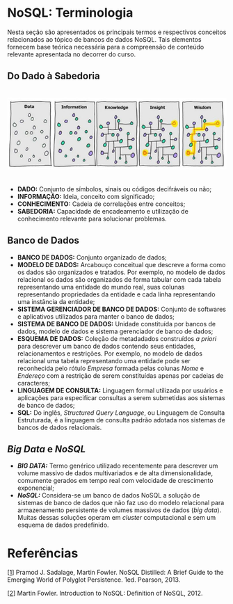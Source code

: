 # NoSQL: Terminologia

Nesta seção são apresentados os principais termos e respectivos conceitos relacionados ao tópico de bancos de dados NoSQL. Tais elementos fornecem base teórica necessária para a compreensão de conteúdo relevante apresentada no decorrer do curso.


## Do Dado à Sabedoria

<p align="center">
<img width="700" vspace="20" src="../images/Data2Wisdom.jpg">
</p>

- **DADO:** Conjunto de símbolos, sinais ou códigos decifráveis ou não;
- **INFORMAÇÃO:** Ideia, conceito com significado;
- **CONHECIMENTO:** Cadeia de correlações entre conceitos;
- **SABEDORIA:** Capacidade de encadeamento e utilização de conhecimento relevante para solucionar problemas.

## Banco de Dados

- **BANCO DE DADOS:** Conjunto organizado de dados;
- **MODELO DE DADOS:** Arcabouço conceitual que descreve a forma como os dados são organizados e tratados. Por exemplo, no modelo de dados relacional os dados são organizados de forma tabular com cada tabela representando uma entidade do mundo real, suas colunas representando propriedades da entidade e cada linha representando uma instância da entidade;
- **SISTEMA GERENCIADOR DE BANCO DE DADOS:** Conjunto de softwares e aplicativos utilizados para manter o banco de dados;
- **SISTEMA DE BANCO DE DADOS:** Unidade constituída por bancos de dados, modelo de dados e sistema gerenciador de banco de dados;
- **ESQUEMA DE DADOS:** Coleção de metadadados construídos *a priori* para descrever um banco de dados contendo seus entidades, relacionamentos e restrições. Por exemplo, no modelo de dados relacional uma tabela representando uma entidade  pode ser reconhecida pelo rótulo *Empresa* formada pelas colunas *Nome* e *Endereço* com a restrição de serem constituídas apenas por cadeias de caracteres;
- **LINGUAGEM DE CONSULTA:** Linguagem formal utilizada por usuários e aplicações para especificar consultas a serem submetidas aos sistemas de banco de dados;
- **SQL:** Do inglês, *Structured Query Language*, ou Linguagem de Consulta Estruturada, é a linguagem de consulta padrão adotada nos sistemas de bancos de dados relacionais.

## *Big Data* e *NoSQL*

- ***BIG DATA:*** Termo genérico utilizado recentemente para descrever um volume massivo de dados multivariados e de alta dimensionalidade, comumente gerados em tempo real com velocidade de crescimento exponencial;
- ***NoSQL:*** Considera-se um banco de dados NoSQL a solução de sistemas de banco de dados que não faz uso do modelo relacional para armazenamento persistente de volumes massivos de dados (*big data*). Muitas dessas soluções operam em *cluster* computacional e sem um esquema de dados predefinido.

# Refer&ecirc;ncias

<a name="Sadalage-2013-BOOK"></a>\[[1][1]\] Pramod J. Sadalage, Martin Fowler. NoSQL Distilled: A Brief Guide to the Emerging World of Polyglot Persistence. 1ed. Pearson, 2013.

<a name="Fowler-2012-VIDEO"></a>\[[2][2]\] Martin Fowler. Introduction to NoSQL: Definition of NoSQL, 2012.

[1]: https://doi.org/10.5555/2381014
[2]: https://www.youtube.com/watch?v=qI_g07C_Q5I&t=471s
